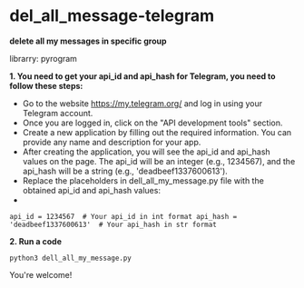 # del_all_message-telegram
**delete all my messages in specific group**

librarry: pyrogram

**1. You need to get your api_id and api_hash for Telegram, you need to follow these steps:**

- Go to the website https://my.telegram.org/ and log in using your Telegram account.
- Once you are logged in, click on the "API development tools" section.
- Create a new application by filling out the required information. You can provide any name and description for your app.
- After creating the application, you will see the api_id and api_hash values on the page. The api_id will be an integer (e.g., 1234567), and the api_hash will be a string (e.g., 'deadbeef1337600613').
- Replace the placeholders in dell_all_my_message.py file with the obtained api_id and api_hash values:
- 
`api_id = 1234567  # Your api_id in int format
api_hash = 'deadbeef1337600613'  # Your api_hash in str format`

**2. Run a code**

`python3 dell_all_my_message.py`

You're welcome!

